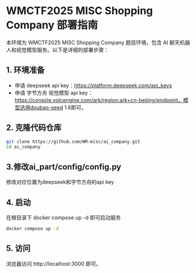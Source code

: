 # WMCTF2025 MISC Shopping Company 部署指南
本环境为 WMCTF2025 MISC Shopping Company 题目环境，包含 AI 聊天机器人和视觉模型服务。以下是详细的部署步骤：
## 1. 环境准备
* 申请 deepseek api key：https://platform.deepseek.com/api_keys
* 申请 字节方舟 视觉模型 api key：https://console.volcengine.com/ark/region:ark+cn-beijing/endpoint，模型选用doubao-seed 1.6即可。

## 2. 克隆代码仓库
```bash
git clone https://github.com/WM-misc/ai_company.git
cd ai_company
```
## 3.修改ai_part/config/config.py
修改对应位置为deepseek和字节方舟的api key

## 4. 启动
在根目录下 docker compose up -d 即可启动服务
```bash
docker compose up -d
```

## 5. 访问
浏览器访问 http://localhost:3000 即可。


